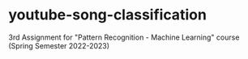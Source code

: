 # youtube-song-classification
3rd Assignment for "Pattern Recognition - Machine Learning" course (Spring Semester 2022-2023)
